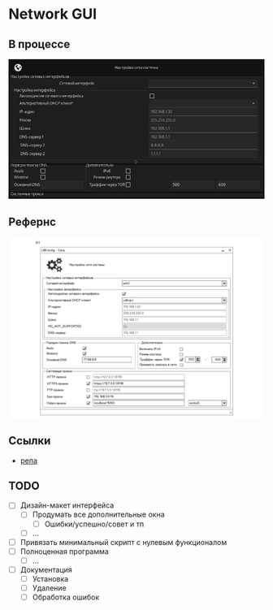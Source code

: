 # Network GUI

## В процессе

![В процессе](image.png)
## Рефернс

![Референс](ubl-settings-network_page_1.jpg)

## Ссылки

- [репа](https://gitea.ublinux.ru/Artwork_Applications/design-ubl-settings-apps/src/branch/master/ubl-settings-network)

## TODO
- [ ] Дизайн-макет интерфейса
    - [ ] Продумать все дополнительные окна
        - [ ] Ошибки/успешно/совет и тп
    - [ ] ...
- [ ] Привязать минимальный скрипт с нулевым функционалом
- [ ] Полноценная программа
    - [ ] ...
- [ ] Документация
    - [ ] Установка
    - [ ] Удаление
    - [ ] Обработка ошибок
